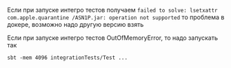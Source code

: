 Если при запуске интегро тестов получаем `failed to solve: lsetxattr com.apple.quarantine /ASN1P.jar: operation not supported` то проблема в докере, возможно надо другую версию взять

Если при запуске интегро тестов OutOfMemoryError, то надо запускать так
```
sbt -mem 4096 integrationTests/Test ...
```